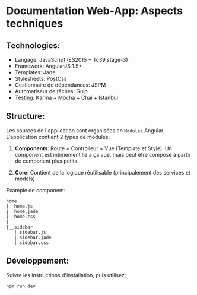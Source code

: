 Documentation Web-App: Aspects techniques
=========================================

Technologies:
-------------

* Langage: JavaScript (ES2015 + Tc39 stage-3)
* Framework: AngularJS 1.5+
* Templates: Jade
* Stylesheets: PostCss
* Gestionnaire de dépendances: JSPM
* Automatiseur de tâches: Gulp
* Testing: Karma + Mocha + Chai + Istanbul

Structure:
----------

Les sources de l'application sont organisées en `Modules` Angular.
L'application contient 2 types de modules:

1. **Components**: Route + Controlleur + Vue (Template et Style). Un component est intimement lié à ça vue, mais peut être composé à partir de component plus petits.

2. **Core**: Contient de la logique réutilisable (principalement des services et models)

Example de component:
```
home
|  home.js
|  home.jade
|  home.css
|
|__sidebar
   | sidebar.js
   | sidebar.jade
   | sidebar.css
```

Développement:
--------------
Suivre les instructions d'installation, puis utilisez:

```
npm run dev
```
